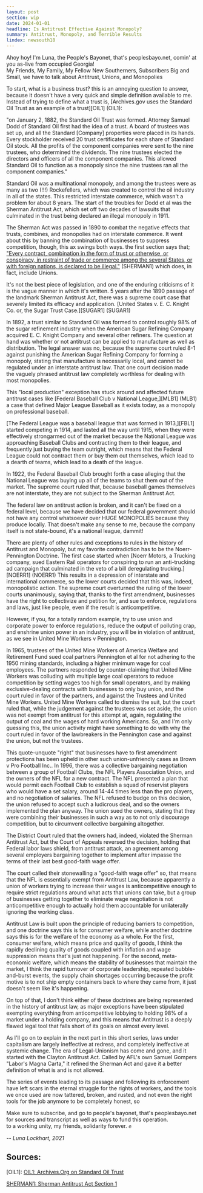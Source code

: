 ```yaml
---
layout: post
section: wip
date: 2024-01-01
headline: Is Antitrust Effective Against Monopoly?
summary: Antitrust, Monopoly, and Terrible Results
lindex: newsouth18
---
```

Ahoy hoy! I'm Luna, the People's Bayonet, that's peoplesbayo.net, comin' at you as-live from occupied Georgia!  
My Friends, My Family, My Fellow New Southerners, Subscribers Big and Small, we have to talk about Antitrust, Unions, and Monopolies

To start, what is a business trust? this is an annoying question to answer, because it doesn't have a very quick and simple definition available to me. Instead of trying to define what a trust is, [Archives.gov uses the Standard Oil Trust as an example of a trust][OIL1] (OIL1):

"on January 2, 1882, the Standard Oil Trust was formed. Attorney Samuel Dodd of Standard Oil first had the idea of a trust. A board of trustees was set up, and all the Standard [Company] properties were placed in its hands. Every stockholder received 20 trust certificates for each share of Standard Oil stock. All the profits of the component companies were sent to the nine trustees, who determined the dividends. The nine trustees elected the directors and officers of all the component companies. This allowed Standard Oil to function as a monopoly since the nine trustees ran all the component companies."

Standard Oil was a multinational monopoly, and among the trustees were as many as two (!!!) Rockefellers, which was created to control the oil industry in all of the states. This restricted interstate commerce, which wasn't a problem for about 8 years. The start of the troubles for Dodd et al was the Sherman Antitrust Act, which set off two decades of lawsuits that culminated in the trust being declared an illegal monopoly in 1911.

The Sherman Act was passed in 1890 to combat the negative effects that trusts, combines, and monopolies had on interstate commerce. It went about this by banning the combination of businesses to suppress competition, though, this ax swings both ways. the first section says that; ["Every contract, combination in the form of trust or otherwise, or conspiracy, in restraint of trade or commerce among the several States, or with foreign nations, is declared to be illegal."][SHERMAN1] (SHERMAN1) which does, in fact, include Unions.

It's not the best piece of legislation, and one of the enduring criticisms of it is the vague manner in which it's written. 5 years after the 1890 passage of the landmark Sherman Antitrust Act, there was a supreme court case that severely limited its efficacy and application. [United States v. E. C. Knight Co. or, the Sugar Trust Case.][SUGAR1] (SUGAR1)

In 1892, a trust similar to Standard Oil was formed to control roughly 98% of the sugar refinement industry when the American Sugar Refining Company acquired E. C. Knight Company and several other refiners. The question at hand was whether or not antitrust can be applied to manufacture as well as distribution. The legal answer was no, because the supreme court ruled 8-1 against punishing the American Sugar Refining Company for forming a monopoly, stating that manufacture is necessarily local, and cannot be regulated under an interstate antitrust law. That one court decision made the vaguely phrased antitrust law completely worthless for dealing with most monopolies.

This "local production" exception has stuck around and affected future antitrust cases like [Federal Baseball Club v National League,][MLB1] (MLB1) a case that defined Major League Baseball as it exists today, as a monopoly on professional baseball.

[The Federal League was a baseball league that was formed in 1913,][FBL1] started competing in 1914, and lasted all the way until 1915, when they were effectively strongarmed out of the market because the National League was approaching Baseball Clubs and contracting them to their league, and frequently just buying the team outright, which means that the Federal League could not contract them or buy them out themselves, which lead to a dearth of teams, which lead to a death of the league.

In 1922, the Federal Baseball Club brought forth a case alleging that the National League was buying up all of the teams to shut them out of the market. The supreme court ruled that, because baseball games themselves are not interstate, they are not subject to the Sherman Antitrust Act.

The federal law on antitrust action is broken, and it can't be fixed on a federal level, because we have decided that our federal government should not have any control whatsoever over HUGE MONOPOLIES because they produce locally. That doesn't make any sense to me, because the company itself is not state-bound, it's a national league, dammit!

There are plenty of other rules and exceptions to rules in the history of Antitrust and Monopoly, but my favorite contradiction has to be the Noerr-Pennington Doctrine. The first case started when [Noerr Motors, a Trucking company, sued Eastern Rail operators for conspiring to run an anti-trucking ad campaign that culminated in the veto of a bill deregulating trucking.][NOERR1] (NOERR1) This results in a depression of interstate and international commerce, so the lower courts decided that this was, indeed, monopolistic action. The supreme court overturned the ruling of the lower courts unanimously, saying that, thanks to the first amendment, businesses have the right to collectivize and petition for, and sue to enforce, regulations and laws, just like people, even if the result is anticompetitive.

However, if you, for a totally random example, try to use union and corporate power to enforce regulations, reduce the output of polluting crap, and enshrine union power in an industry, you will be in violation of antitrust, as we see in United Mine Workers v Pennington.

In 1965, trustees of the United Mine Workers of America Welfare and Retirement Fund sued coal partners Pennington et al for not adhering to the 1950 mining standards, including a higher minimum wage for coal employees. The partners responded by counter-claiming that United Mine Workers was colluding with multiple large coal operators to reduce competition by setting wages too high for small operators, and by making exclusive-dealing contracts with businesses to only buy union, and the court ruled in favor of the partners, and against the Trustees and United Mine Workers. United Mine Workers called to dismiss the suit, but the court ruled that, while the judgement against the trustees was set aside, the union was not exempt from antitrust for this attempt at, again, regulating the output of coal and the wages of hard working Americans. So, and I'm only guessing this, the union activity might have something to do with why the court ruled in favor of the lawbreakers in the Pennington case and against the union, but not the trustees.

This quote-unquote "right" that businesses have to first amendment protections has been upheld in other such union-unfriendly cases as Brown v Pro Football Inc.. In 1996, there was a collective bargaining negotiation between a group of Football Clubs, the NFL Players Association Union, and the owners of the NFL for a new contract. The NFL presented a plan that would permit each Football Club to establish a squad of reservist players who would have a set salary, around 14-44 times less than the pro players, and no negotiation of salaries. The NFL refused to budge on this decision, the union refused to accept such a ludicrous deal, and so the owners implemented the plan anyway. The union sued the owners, stating that they were combining their businesses in such a way as to not only discourage competition, but to circumvent collective bargaining altogether.

The District Court ruled that the owners had, indeed, violated the Sherman Antitrust Act, but the Court of Appeals reversed the decision, holding that Federal labor laws shield, from antitrust attack, an agreement among several employers bargaining together to implement after impasse the terms of their last best good-faith wage offer.

The court called their stonewalling a "good-faith wage offer" so, that means that the NFL is essentially exempt from Antitrust Law, because apparently a union of workers trying to increase their wages is anticompetitive enough to require strict regulations around what acts that unions can take, but a group of businesses getting together to eliminate wage negotiation is not anticompetitive enough to actually hold them accountable for unilaterally ignoring the working class.

Antitrust Law is built upon the principle of reducing barriers to competition, and one doctrine says this is for consumer welfare, while another doctrine says this is for the welfare of the economy as a whole. For the first, consumer welfare, which means price and quality of goods, I think the rapidly declining quality of goods coupled with inflation and wage suppression means that's just not happening. For the second, meta-economic welfare, which means the stability of businesses that maintain the market, I think the rapid turnover of corporate leadership, repeated bubble-and-burst events, the supply chain shortages occurring because the profit motive is to not ship empty containers back to where they came from, it just doesn't seem like it's happening.

On top of that, I don't think either of these doctrines are being represented in the history of antitrust law, as major exceptions have been stipulated exempting everything from anticompetitive lobbying to holding 98% of a market under a holding company, and this means that Antitrust is a deeply flawed legal tool that falls short of its goals on almost every level.

As I'll go on to explain in the next part in this short series, laws under capitalism are largely ineffective at redress, and completely ineffective at systemic change. The era of Legal-Unionism has come and gone, and it started with the Clayton Antitrust Act. Called by AFL's own Samuel Gompers "Labor's Magna Carta," it refined the Sherman Act and gave it a better definition of what is and is not allowed.

The series of events leading to its passage and following its enforcement have left scars in the eternal struggle for the rights of workers, and the tools we once used are now tattered, broken, and rusted, and not even the right tools for the job anymore to be completely honest, so

Make sure to subscribe, and go to people's bayonet, that's peoplesbayo.net for sources and transcript as well as ways to fund this operation.  
to a working unity, my friends, solidarity forever. ✊

*-- Luna Lockhart, 2021*

## Sources:

[OIL1]:
[OIL1: Archives.Org on Standard Oil Trust]()



[SHERMAN1]: https://www.law.cornell.edu/uscode/text/15/1
[SHERMAN1: Sherman Antitrust Act Section 1]()
